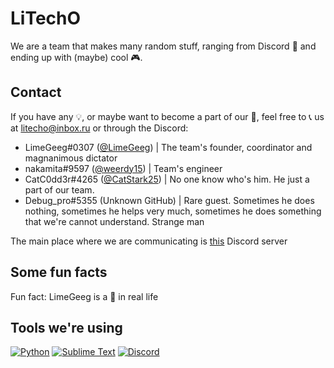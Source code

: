 # LiTechO

We are a team that makes many random stuff, ranging from Discord 🤖 and ending up with (maybe) cool 🎮.

## Contact

If you have any 💡, or maybe want to become a part of our 👥, feel free to 📞 us at litecho@inbox.ru or through the Discord:

- LimeGeeg#0307 ([@LimeGeeg](https://github.com/LimeGeeg)) | The team's founder, coordinator and magnanimous dictator
- nakamita#9597 ([@weerdy15](https://github.com/weerdy15)) | Team's engineer
- CatC0dd3r#4265 ([@CatStark25](https://github.com/CatStark25)) | No one know who's him. He just a part of our team.
- Debug_pro#5355 (Unknown GitHub) | Rare guest. Sometimes he does nothing, sometimes he helps very much, sometimes he does something that we're cannot understand. Strange man

The main place where we are communicating is [this](https://discord.gg/Fhn7rCVmCp) Discord server

## Some fun facts

Fun fact: LimeGeeg is a 🍈 in real life

## Tools we're using

[![Python](https://shields.io/badge/Python-3.10-%231793D1?style=for-the-badge&logo=python&logoColor=blue&labelColor=black)](https://python.org/)
[![Sublime Text](https://shields.io/badge/Sublime%20Text-Latest-black?style=for-the-badge&logo=sublimetext&labelColor=black&color=FF9800)](https://sublimetext.com/)
[![Discord](https://shields.io/badge/Discord-Canary-black?style=for-the-badge&logo=discord&labelColor=black&color=orange)](https://discordapp.com)
